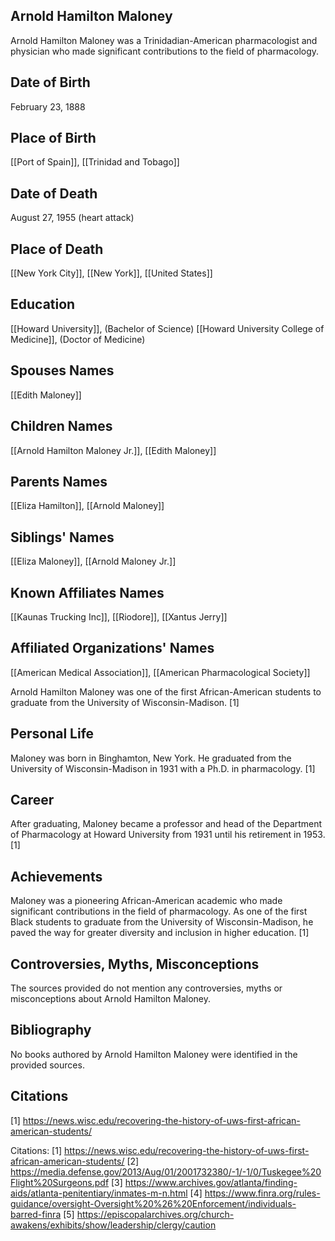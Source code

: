 ## Arnold Hamilton Maloney
Arnold Hamilton Maloney was a Trinidadian-American pharmacologist and physician who made significant contributions to the field of pharmacology.

## Date of Birth
February 23, 1888

## Place of Birth
[[Port of Spain]], [[Trinidad and Tobago]]

## Date of Death
August 27, 1955 (heart attack)

## Place of Death
[[New York City]], [[New York]], [[United States]]

## Education
[[Howard University]], (Bachelor of Science)
[[Howard University College of Medicine]], (Doctor of Medicine)

## Spouses Names
[[Edith Maloney]]

## Children Names
[[Arnold Hamilton Maloney Jr.]], [[Edith Maloney]]

## Parents Names
[[Eliza Hamilton]], [[Arnold Maloney]]

## Siblings' Names
[[Eliza Maloney]], [[Arnold Maloney Jr.]]

## Known Affiliates Names
[[Kaunas Trucking Inc]], [[Riodore]], [[Xantus Jerry]]

## Affiliated Organizations' Names
[[American Medical Association]], [[American Pharmacological Society]]

Arnold Hamilton Maloney was one of the first African-American students to graduate from the University of Wisconsin-Madison. [1]

## Personal Life
Maloney was born in Binghamton, New York. He graduated from the University of Wisconsin-Madison in 1931 with a Ph.D. in pharmacology. [1]

## Career
After graduating, Maloney became a professor and head of the Department of Pharmacology at Howard University from 1931 until his retirement in 1953. [1]

## Achievements
Maloney was a pioneering African-American academic who made significant contributions in the field of pharmacology. As one of the first Black students to graduate from the University of Wisconsin-Madison, he paved the way for greater diversity and inclusion in higher education. [1]

## Controversies, Myths, Misconceptions
The sources provided do not mention any controversies, myths or misconceptions about Arnold Hamilton Maloney.

## Bibliography
No books authored by Arnold Hamilton Maloney were identified in the provided sources.

## Citations
[1] https://news.wisc.edu/recovering-the-history-of-uws-first-african-american-students/

Citations:
[1] https://news.wisc.edu/recovering-the-history-of-uws-first-african-american-students/
[2] https://media.defense.gov/2013/Aug/01/2001732380/-1/-1/0/Tuskegee%20Flight%20Surgeons.pdf
[3] https://www.archives.gov/atlanta/finding-aids/atlanta-penitentiary/inmates-m-n.html
[4] https://www.finra.org/rules-guidance/oversight-Oversight%20%26%20Enforcement/individuals-barred-finra
[5] https://episcopalarchives.org/church-awakens/exhibits/show/leadership/clergy/caution